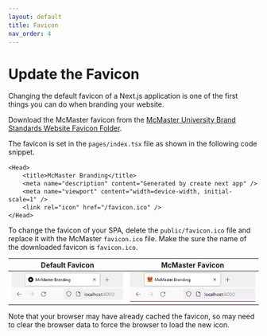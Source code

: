 ```yaml
---
layout: default
title: Favicon
nav_order: 4
---
```

# Update the Favicon

Changing the default favicon of a Next.js application is one of the first things you can do when branding your website.

Download the McMaster favicon from the [McMaster University Brand Standards Website Favicon Folder](https://brand-resources.mcmaster.ca/asset-bank/action/browseItems?categoryId=1516&categoryTypeId=2&cachedCriteria=1).

The favicon is set in the `pages/index.tsx` file as shown in the following code snippet.

```
<Head>
	<title>McMaster Branding</title>
	<meta name="description" content="Generated by create next app" />
	<meta name="viewport" content="width=device-width, initial-scale=1" />
	<link rel="icon" href="/favicon.ico" />
</Head>
```

To change the favicon of your SPA, delete the `public/favicon.ico` file and replace it with the McMaster `favicon.ico` file. Make the sure the name of the downloaded favicon is `favicon.ico`.

Default Favicon          |  McMaster Favicon
:-------------------------:|:-------------------------:
![old-favicon](assets/img/old-favicon.png)  |  ![new-favicon](assets/img/new-favicon.png)

Note that your browser may have already cached the favicon, so may need to clear the browser data to force the browser to load the new icon.